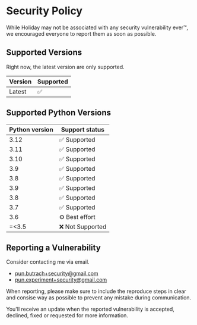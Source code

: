 # Security Policy

While Holiday may not be associated with any
security vulnerability ever:tm:, we encouraged everyone
to report them as soon as possible.

## Supported Versions

Right now, the latest version are only supported.

| Version | Supported          |
| ------- | ------------------ |
| Latest  | :white_check_mark: |

## Supported Python Versions

| Python version | Support status               |
| -------------- | ---------------------------- |
| 3.12           | :white_check_mark: Supported |
| 3.11           | :white_check_mark: Supported |
| 3.10           | :white_check_mark: Supported |
| 3.9            | :white_check_mark: Supported |
| 3.8            | :white_check_mark: Supported |
| 3.9            | :white_check_mark: Supported |
| 3.8            | :white_check_mark: Supported |
| 3.7            | :white_check_mark: Supported |
| 3.6            | :gear: Best effort           |
| =<3.5          | :x: Not Supported            |

## Reporting a Vulnerability

Consider contacting me via email.

- pun.butrach+security@gmail.com
- pun.experiment+security@gmail.com

When reporting, please make sure to include
the reproduce steps in clear and consise way as possible
to prevent any mistake during communication.

You'll receive an update when the reported vulnerability is
accepted, declined, fixed or requested for more information.
